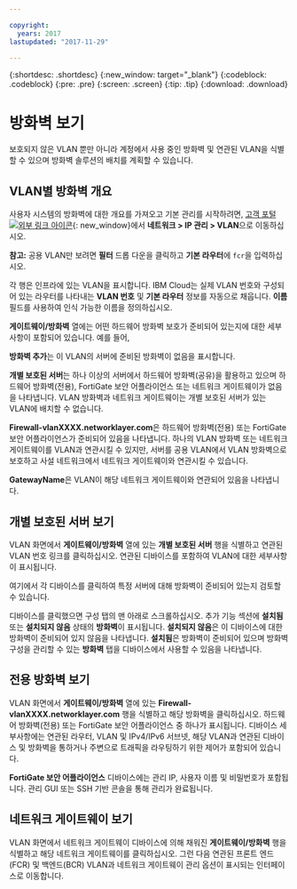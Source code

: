 ```yaml
---

copyright:
  years: 2017
lastupdated: "2017-11-29"

---
```


{:shortdesc: .shortdesc}
{:new_window: target="_blank"}
{:codeblock: .codeblock}
{:pre: .pre}
{:screen: .screen}
{:tip: .tip}
{:download: .download}

# 방화벽 보기 

보호되지 않은 VLAN 뿐만 아니라 계정에서 사용 중인 방화벽 및 연관된 VLAN을 식별할 수 있으며 방화벽 솔루션의 배치를 계획할 수 있습니다. 

## VLAN별 방화벽 개요

사용자 시스템의 방화벽에 대한 개요를 가져오고 기본 관리를 시작하려면, [고객 포털 ![외부 링크 아이콘](../../icons/launch-glyph.svg "외부 링크 아이콘")](https://control.softlayer.com/){: new_window}에서 **네트워크 > IP 관리 > VLAN**으로 이동하십시오.

**참고:** 공용 VLAN만 보려면 **필터** 드롭 다운을 클릭하고 **기본 라우터**에 ``fcr``을 입력하십시오. 

각 행은 인프라에 있는 VLAN을 표시합니다. IBM Cloud는 실제 VLAN 번호와 구성되어 있는 라우터를 나타내는 **VLAN 번호** 및 **기본 라우터** 정보를 자동으로 채웁니다. **이름** 필드를 사용하여 인식 가능한 이름을 정의하십시오.  

**게이트웨이/방화벽** 열에는 어떤 하드웨어 방화벽 보호가 준비되어 있는지에 대한 세부사항이 포함되어 있습니다. 예를 들어, 

**방화벽 추가**는 이 VLAN의 서버에 준비된 방화벽이 없음을 표시합니다. 

**개별 보호된 서버**는 하나 이상의 서버에서 하드웨어 방화벽(공유)을 활용하고 있으며 하드웨어 방화벽(전용), FortiGate 보안 어플라이언스 또는 네트워크 게이트웨이가 없음을 나타냅니다. VLAN 방화벽과 네트워크 게이트웨이는 개별 보호된 서버가 있는 VLAN에 배치할 수 없습니다. 

**Firewall-vlanXXXX.networklayer.com**은 하드웨어 방화벽(전용) 또는 FortiGate 보안 어플라이언스가 준비되어 있음을 나타냅니다. 하나의 VLAN 방화벽 또는 네트워크 게이트웨이를 VLAN과 연관시킬 수 있지만, 서버를 공용 VLAN에서 VLAN 방화벽으로 보호하고 사설 네트워크에서 네트워크 게이트웨이와 연관시킬 수 있습니다. 

**GatewayName**은 VLAN이 해당 네트워크 게이트웨이와 연관되어 있음을 나타냅니다. 

## 개별 보호된 서버 보기

VLAN 화면에서 **게이트웨이/방화벽** 열에 있는 **개별 보호된 서버** 행을 식별하고 연관된 VLAN 번호 링크를 클릭하십시오. 연관된 디바이스를 포함하여 VLAN에 대한 세부사항이 표시됩니다. 

여기에서 각 디바이스를 클릭하여 특정 서버에 대해 방화벽이 준비되어 있는지 검토할 수 있습니다. 

디바이스를 클릭했으면 구성 탭의 맨 아래로 스크롤하십시오. 추가 기능 섹션에 **설치됨** 또는 **설치되지 않음** 상태의 **방화벽**이 표시됩니다. **설치되지 않음**은 이 디바이스에 대한 방화벽이 준비되어 있지 않음을 나타냅니다. **설치됨**은 방화벽이 준비되어 있으며 방화벽 구성을 관리할 수 있는 **방화벽** 탭을 디바이스에서 사용할 수 있음을 나타냅니다. 

## 전용 방화벽 보기

VLAN 화면에서 **게이트웨이/방화벽** 열에 있는 **Firewall-vlanXXXX.networklayer.com** 행을 식별하고 해당 방화벽을 클릭하십시오. 하드웨어 방화벽(전용) 또는 FortiGate 보안 어플라이언스 중 하나가 표시됩니다. 디바이스 세부사항에는 연관된 라우터, VLAN 및 IPv4/IPv6 서브넷, 해당 VLAN과 연관된 디바이스 및 방화벽을 통하거나 주변으로 트래픽을 라우팅하기 위한 제어가 포함되어 있습니다. 

**FortiGate 보안 어플라이언스** 디바이스에는 관리 IP, 사용자 이름 및 비밀번호가 포함됩니다. 관리 GUI 또는 SSH 기반 콘솔을 통해 관리가 완료됩니다. 

## 네트워크 게이트웨이 보기

VLAN 화면에서 네트워크 게이트웨이 디바이스에 의해 채워진 **게이트웨이/방화벽** 행을 식별하고 해당 네트워크 게이트웨이를 클릭하십시오. 그런 다음 연관된 프론트 엔드(FCR) 및 백엔드(BCR) VLAN과 네트워크 게이트웨이 관리 옵션이 표시되는 인터페이스로 이동합니다. 

